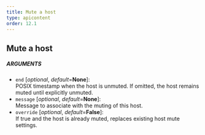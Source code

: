```yaml
---
title: Mute a host
type: apicontent
order: 12.1
---
```


## Mute a host
##### ARGUMENTS

* `end` [*optional*, *default*=**None**]:  
    POSIX timestamp when the host is unmuted. If omitted, the host remains muted until explicitly unmuted.
* `message` [*optional*, *default*=**None**]:  
    Message to associate with the muting of this host.
* `override` [*optional*, *default*=**False**]:  
    If true and the host is already muted, replaces existing host mute settings.